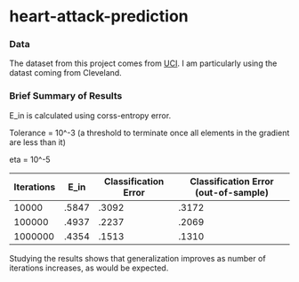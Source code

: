 # heart-attack-prediction

### Data
The dataset from this project comes from [UCI](https://archive.ics.uci.edu/ml/datasets/Heart+Disease). 
I am particularly using the datast coming from Cleveland.


### Brief Summary of Results
E_in is calculated using corss-entropy error.

Tolerance = 10^-3 (a threshold to terminate once all elements in the gradient are less than it)

eta = 10^-5

| Iterations | E_in   | Classification Error  | Classification Error (out-of-sample) |
|------------|--------|-----------------------|--------------------------------------|
| 10000      | .5847  | .3092                 | .3172                                |
| 100000     | .4937  | .2237                 | .2069                                |
| 1000000    | .4354  | .1513                 | .1310                                |

Studying the results shows that generalization improves as number of iterations increases, as would be expected.
